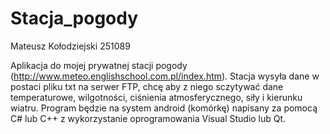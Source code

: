 # Stacja_pogody
Mateusz Kołodziejski
251089

Aplikacja do mojej prywatnej stacji pogody (http://www.meteo.englishschool.com.pl/index.htm).
Stacja wysyła dane w postaci pliku txt na serwer FTP, chcę aby z niego sczytywać dane temperaturowe, wilgotności, ciśnienia atmosferycznego, siły i kierunku wiatru.
Program będzie na system android (komórkę) napisany za pomocą C# lub C++ z wykorzystanie oprogramowania Visual Studio lub Qt.
